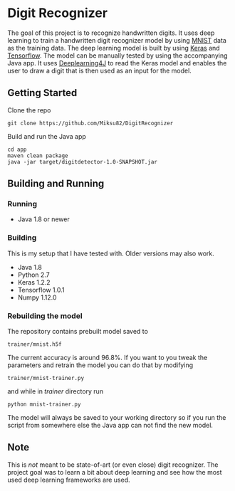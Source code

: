 # Digit Recognizer

The goal of this project is to recognize handwritten digits. It uses deep learning to train a handwritten digit recognizer model by using [MNIST](http://yann.lecun.com/exdb/mnist/) data as the training data. The deep learning model is built by using [Keras](https://keras.io/) and [Tensorflow](https://www.tensorflow.org/). The model can be manually tested by using the accompanying Java app. It uses [Deeplearning4J](https://deeplearning4j.org/) to read the Keras model and enables the user to draw a digit that is then used as an input for the model.

## Getting Started

Clone the repo
```
git clone https://github.com/Miksu82/DigitRecognizer
```

Build and run the Java app
```
cd app
maven clean package
java -jar target/digitdetector-1.0-SNAPSHOT.jar
```

## Building and Running

### Running
* Java 1.8 or newer

### Building
This is my setup that I have tested with. Older versions may also work.
* Java 1.8
* Python 2.7
* Keras 1.2.2
* Tensorflow 1.0.1
* Numpy 1.12.0

### Rebuilding the model

The repository contains prebuilt model saved to
```
trainer/mnist.h5f
```

The current accuracy is around 96.8%. If you want to you tweak the parameters and retrain the model you can do that by modifying
```
trainer/mnist-trainer.py
```

and while in *trainer* directory run
```
python mnist-trainer.py
```

The model will always be saved to your working directory so if you run the script from somewhere else the Java app can not find the new model.

## Note

This is *not* meant to be state-of-art (or even close) digit recognizer. The project goal was to learn a bit about deep learning and see how the most used deep learning frameworks are used.

